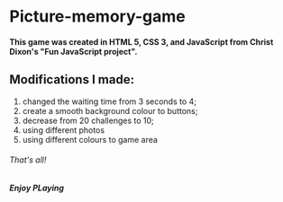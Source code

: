 # Picture-memory-game
#### This game was created in HTML 5, CSS 3, and JavaScript from Christ Dixon's "Fun JavaScript project".
## Modifications I made:
1. changed the waiting time from 3 seconds to 4;
2. create a smooth background colour to buttons;
3. decrease from 20 challenges to 10;
4. using different photos
5. using different colours to game area

###### That's all!
##### Enjoy PLaying
